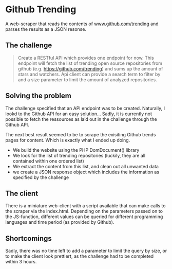 # Github Trending
A web-scraper that reads the contents of www.github.com/trending and parses the results as a JSON resonse.

## The challenge 
> Create a RESTful API which provides one endpoint for now. This endpoint will fetch the list of trending open source repositories from github (e.g. https://github.com/trending) and sums up the amount of stars and watchers. Api client can provide a search term to filter by and a size parameter to limit the amount of analyzed repositories.

## Solving the problem
 The challenge specified that an API endpoint was to be created. Naturally, I lookd to the Github API for an easy solution... Sadly, it is currently not possible to fetch the ressources as laid out in the challenge through the Github API.

The next best result seemed to be to scrape the exisiting Github trends pages for content. Which is exactly what I ended up doing.

  - We build the website using the PHP DomDocument() library
  - We look for the list of trending repositories (luckily, they are all contained within one ordered list)
  - We extract the content from this list, and clean out all unwanted data
  - we create a JSON response object which includes the information as specified by the challenge

## The client
There is a miniature web-client with a script available that can make calls to the scraper via the index.html. Depending on the parameters passed on to the JS-function, different values can be queried for different programming languages and time period (as provided by Github).

## Shortcomings
Sadly, there was no time left to add a parameter to limit the query by size, or to make the client look prettiert, as the challenge had to be completed within 3 hours.